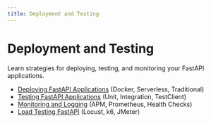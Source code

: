 ```yaml
---
title: Deployment and Testing
---
```


# Deployment and Testing

Learn strategies for deploying, testing, and monitoring your FastAPI applications.

- [Deploying FastAPI Applications](./deploying-fastapi.md) (Docker, Serverless, Traditional)
- [Testing FastAPI Applications](./testing-fastapi.md) (Unit, Integration, TestClient)
- [Monitoring and Logging](./monitoring-and-logging.md) (APM, Prometheus, Health Checks)
- [Load Testing FastAPI](./load-testing.md) (Locust, k6, JMeter)

    